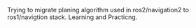 Trying to migrate planing algorithm used in ros2/navigation2 to ros1/navigtion stack. Learning and Practicng.